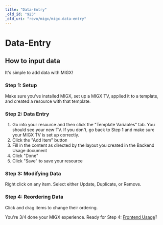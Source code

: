 ```yaml
---
title: "Data-Entry"
_old_id: "923"
_old_uri: "revo/migx/migx.data-entry"
---
```


# Data-Entry

## How to input data

It's simple to add data with MIGX!

### Step 1: Setup

Make sure you've installed MIGX, set up a MIGX TV, applied it to a template, and created a resource with that template.

### Step 2: Data Entry

1. Go into your resource and then click the "Template Variables" tab. You should see your new TV. If you don't, go back to Step 1 and make sure your MIGX TV is set up correctly.
2. Click the "Add Item" button
3. Fill in the content as directed by the layout you created in the Backend Usage document
4. Click "Done"
5. Click "Save" to save your resource

### Step 3: Modifying Data

Right click on any item. Select either Update, Duplicate, or Remove.

### Step 4: Reordering Data

Click and drag items to change their ordering.

You're 3/4 done your MIGX experience. Ready for Step 4: [Frontend Usage](/extras/migx/migx.frontend-usage "MIGX.Frontend-Usage")?